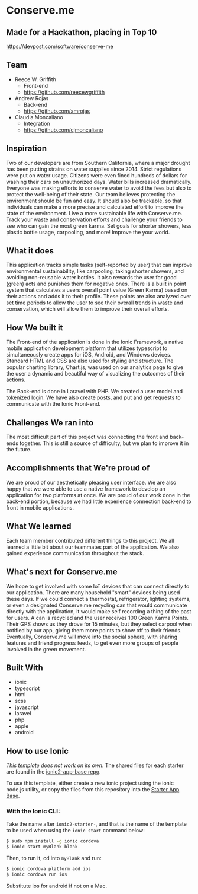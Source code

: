 # Conserve.me

## Made for a Hackathon, placing in Top 10
https://devpost.com/software/conserve-me

## Team
- Reece W. Griffith 
  - Front-end 
  - https://github.com/reecewgriffith
- Andrew Rojas 
  - Back-end 
  - https://github.com/amrojas
- Claudia Moncaliano 
  - Integration 
  - https://github.com/cjmoncaliano

## Inspiration
Two of our developers are from Southern California, where a major drought has been putting strains on water supplies since 2014. Strict regulations were put on water usage. Citizens were even fined hundreds of dollars for washing their cars on unauthorized days. Water bills increased dramatically. Everyone was making efforts to conserve water to avoid the fees but also to protect the well-being of their state. Our team believes protecting the environment should be fun and easy. It should also be trackable, so that individuals can make a more precise and calculated effort to improve the state of the environment. Live a more sustainable life with Conserve.me. Track your waste and conservation efforts and challenge your friends to see who can gain the most green karma. Set goals for shorter showers, less plastic bottle usage, carpooling, and more! Improve the your world.

## What it does
This application tracks simple tasks (self-reported by user) that can improve environmental sustainability, like carpooling, taking shorter showers, and avoiding non-reusable water bottles. It also rewards the user for good (green) acts and punishes them for negative ones. There is a built in point system that calculates a users overall point value (Green Karma) based on their actions and adds it to their profile. These points are also analyzed over set time periods to allow the user to see their overall trends in waste and conservation, which will allow them to improve their overall efforts.

## How We built it
The Front-end of the application is done in the Ionic Framework, a native mobile application development platform that utilizes typescript to simultaneously create apps for iOS, Android, and Windows devices. Standard HTML and CSS are also used for styling and structure. The popular charting library, Chart.js, was used on our analytics page to give the user a dynamic and beautiful way of visualizing the outcomes of their actions.

The Back-end is done in Laravel with PHP. We created a user model and tokenized login. We have also create posts, and put and get requests to communicate with the Ionic Front-end.

## Challenges We ran into
The most difficult part of this project was connecting the front and back-ends together. This is still a source of difficulty, but we plan to improve it in the future.

## Accomplishments that We're proud of
We are proud of our aesthetically pleasing user interface. We are also happy that we were able to use a native framework to develop an application for two platforms at once. We are proud of our work done in the back-end portion, because we had little experience connection back-end to front in mobile applications.

## What We learned
Each team member contributed different things to this project. We all learned a little bit about our teammates part of the application. We also gained experience communication throughout the stack.

## What's next for Conserve.me
We hope to get involved with some IoT devices that can connect directly to our application. There are many household "smart" devices being used these days. If we could connect a thermostat, refrigerator, lighting systems, or even a designated Conserve.me recycling can that would communicate directly with the application, it would make self recording a thing of the past for users. A can is recycled and the user receives 100 Green Karma Points. Their GPS shows us they drove for 15 minutes, but they select carpool when notified by our app, giving them more points to show off to their friends. Eventually, Conserve.me will move into the social sphere, with sharing features and friend progress feeds, to get even more groups of people involved in the green movement.

## Built With
- ionic
- typescript
- html
- scss
- javascript
- laravel
- php
- apple
- android
 
## How to use Ionic

*This template does not work on its own*. The shared files for each starter are found in the [ionic2-app-base repo](https://github.com/ionic-team/ionic2-app-base).

To use this template, either create a new ionic project using the ionic node.js utility, or copy the files from this repository into the [Starter App Base](https://github.com/ionic-team/ionic2-app-base).

### With the Ionic CLI:

Take the name after `ionic2-starter-`, and that is the name of the template to be used when using the `ionic start` command below:

```bash
$ sudo npm install -g ionic cordova
$ ionic start myBlank blank
```

Then, to run it, cd into `myBlank` and run:

```bash
$ ionic cordova platform add ios
$ ionic cordova run ios
```

Substitute ios for android if not on a Mac.

